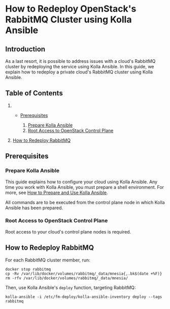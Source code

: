 # How to Redeploy OpenStack's RabbitMQ Cluster using Kolla Ansible

## Introduction

As a last resort, it is possible to address issues with a cloud's
RabbitMQ cluster by redeploying the service using Kolla Ansible. In this
guide, we explain how to redeploy a private cloud's RabbitMQ cluster
using Kolla Ansible.

## Table of Contents

1.    - [Prerequisites](operators_manual/day-4/kolla-ansible/redeploy-rabbitmq.rst#prerequisites)
        
        1.  [Prepare Kolla
            Ansible](operators_manual/day-4/kolla-ansible/redeploy-rabbitmq.rst#prepare-kolla-ansible)
        2.  [Root Access to OpenStack Control
            Plane](operators_manual/day-4/kolla-ansible/redeploy-rabbitmq.rst#root-access-to-openstack-control-plane)

2.  [How to Redeploy
    RabbitMQ](operators_manual/day-4/kolla-ansible/redeploy-rabbitmq.rst#how-to-redeploy-rabbitmq)

## Prerequisites

### Prepare Kolla Ansible

This guide explains how to configure your cloud using Kolla Ansible. Any
time you work with Kolla Ansible, you must prepare a shell environment.
For more, see [How to Prepare and Use Kolla
Ansible](operators_manual/day-4/kolla-ansible/kolla-ansible.rst).

All commands are to be executed from the control plane node in which
Kolla Ansible has been prepared.

### Root Access to OpenStack Control Plane

Root access to your cloud's control plane nodes is required.

## How to Redeploy RabbitMQ

For each RabbitMQ cluster member, run:

    docker stop rabbitmq
    cp -Rv /var/lib/docker/volumes/rabbitmq/_data/mnesia{,.bk$(date +%F)}
    rm -rfv /var/lib/docker/volumes/rabbitmq/_data/mnesia/

Then, use Kolla Ansible's `deploy` function, targeting RabbitMQ:

    kolla-ansible -i /etc/fm-deploy/kolla-ansible-inventory deploy --tags rabbitmq
